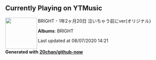## Currently Playing on YTMusic

[<img align="left" width="100" src="https://lh3.googleusercontent.com/k-_FrPf-aYl-5KQV3JciL1EBlGbllRqA0D3u9kKUr4_kXtk0qoxxzlwaJkQh15d84D7GayemSHx1fNla">](https://music.youtube.com/channel/UCvkeDk8o2gIMXhQ2azwe0jw)

BRIGHT - 1年2ヶ月20日 泣いちゃう前にver(オリジナル)

**Albums**: BRIGHT

Last updated at 08/07/2020 14:21

#### Generated with [20chan/github-now](https://github.com/20chan/github-now)


<!--
**20chan/20chan** is a ✨ _special_ ✨ repository because its `README.md` (this file) appears on your GitHub profile.

Here are some ideas to get you started:

- 🔭 I’m currently working on ...
- 🌱 I’m currently learning ...
- 👯 I’m looking to collaborate on ...
- 🤔 I’m looking for help with ...
- 💬 Ask me about ...
- 📫 How to reach me: ...
- 😄 Pronouns: ...
- ⚡ Fun fact: ...
-->
